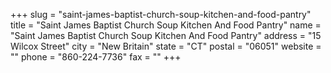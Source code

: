 +++
slug = "saint-james-baptist-church-soup-kitchen-and-food-pantry"
title = "Saint James Baptist Church Soup Kitchen And Food Pantry"
name = "Saint James Baptist Church Soup Kitchen And Food Pantry"
address = "15 Wilcox Street"
city = "New Britain"
state = "CT"
postal = "06051"
website = ""
phone = "860-224-7736"
fax = ""
+++
